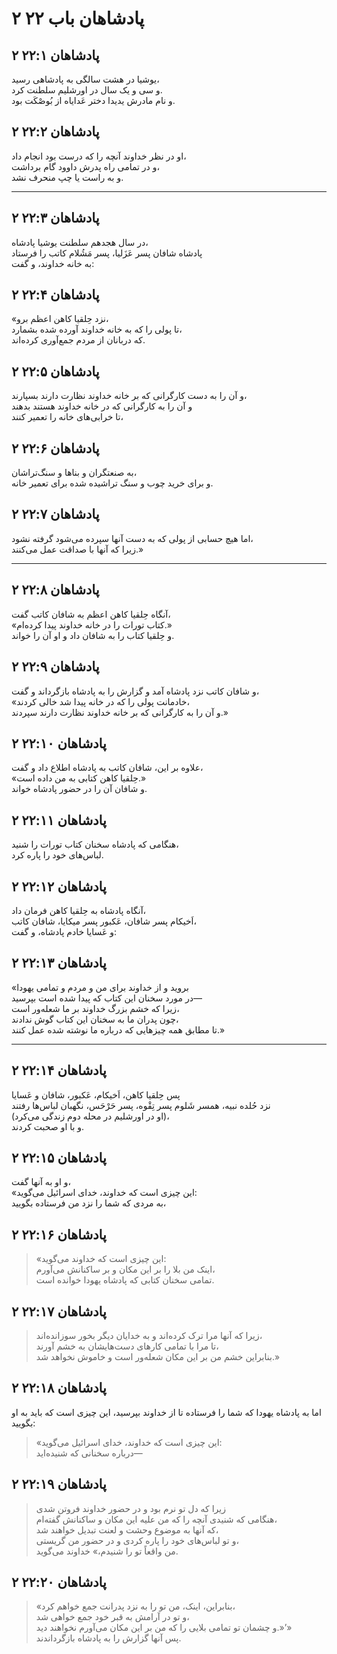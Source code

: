 # ۲ پادشاهان باب ۲۲

## ۲ پادشاهان ۲۲:۱

یوشیا در هشت سالگی به پادشاهی رسید،  
و سی و یک سال در اورشلیم سلطنت کرد.  
و نام مادرش یدیدا دختر عَدایاه از بُوصْکَت بود.

## ۲ پادشاهان ۲۲:۲

او در نظر خداوند آنچه را که درست بود انجام داد،  
و در تمامی راه پدرش داوود گام برداشت،  
و به راست یا چپ منحرف نشد.

---

## ۲ پادشاهان ۲۲:۳

در سال هجدهم سلطنت یوشیا پادشاه،  
پادشاه شافان پسر عَزَلیا، پسر مَشُلام کاتب را فرستاد  
به خانه خداوند، و گفت:

## ۲ پادشاهان ۲۲:۴

«نزد حِلقیا کاهن اعظم برو،  
تا پولی را که به خانه خداوند آورده شده بشمارد،  
که دربانان از مردم جمع‌آوری کرده‌اند.

## ۲ پادشاهان ۲۲:۵

و آن را به دست کارگرانی که بر خانه خداوند نظارت دارند بسپارند،  
و آن را به کارگرانی که در خانه خداوند هستند بدهند  
تا خرابی‌های خانه را تعمیر کنند،

## ۲ پادشاهان ۲۲:۶

به صنعتگران و بناها و سنگ‌تراشان،  
و برای خرید چوب و سنگ تراشیده شده برای تعمیر خانه.

## ۲ پادشاهان ۲۲:۷

اما هیچ حسابی از پولی که به دست آنها سپرده می‌شود گرفته نشود،  
زیرا که آنها با صداقت عمل می‌کنند.»

---

## ۲ پادشاهان ۲۲:۸

آنگاه حِلقیا کاهن اعظم به شافان کاتب گفت،  
«کتاب تورات را در خانه خداوند پیدا کرده‌ام.»  
و حِلقیا کتاب را به شافان داد و او آن را خواند.

## ۲ پادشاهان ۲۲:۹

و شافان کاتب نزد پادشاه آمد و گزارش را به پادشاه بازگرداند و گفت،  
«خادمانت پولی را که در خانه پیدا شد خالی کردند،  
و آن را به کارگرانی که بر خانه خداوند نظارت دارند سپردند.»

## ۲ پادشاهان ۲۲:۱۰

علاوه بر این، شافان کاتب به پادشاه اطلاع داد و گفت،  
«حِلقیا کاهن کتابی به من داده است.»  
و شافان آن را در حضور پادشاه خواند.

## ۲ پادشاهان ۲۲:۱۱

هنگامی که پادشاه سخنان کتاب تورات را شنید،  
لباس‌های خود را پاره کرد.

## ۲ پادشاهان ۲۲:۱۲

آنگاه پادشاه به حِلقیا کاهن فرمان داد،  
اَخیکام پسر شافان، عَکبور پسر میکایا، شافان کاتب،  
و عَسایا خادم پادشاه، و گفت:

## ۲ پادشاهان ۲۲:۱۳

«بروید و از خداوند برای من و مردم و تمامی یهودا  
در مورد سخنان این کتاب که پیدا شده است بپرسید—  
زیرا که خشم بزرگ خداوند بر ما شعله‌ور است،  
چون پدران ما به سخنان این کتاب گوش ندادند،  
تا مطابق همه چیزهایی که درباره ما نوشته شده عمل کنند.»

---

## ۲ پادشاهان ۲۲:۱۴

پس حِلقیا کاهن، اَخیکام، عَکبور، شافان و عَسایا  
نزد حُلده نبیه، همسر شَلوم پسر تِقْوه، پسر حَرْحَس، نگهبان لباس‌ها رفتند  
(او در اورشلیم در محله دوم زندگی می‌کرد)،  
و با او صحبت کردند.

## ۲ پادشاهان ۲۲:۱۵

و او به آنها گفت،  
«این چیزی است که خداوند، خدای اسرائیل می‌گوید:  
به مردی که شما را نزد من فرستاده بگویید،

## ۲ پادشاهان ۲۲:۱۶

> «این چیزی است که خداوند می‌گوید:  
> اینک من بلا را بر این مکان و بر ساکنانش می‌آورم،  
> تمامی سخنان کتابی که پادشاه یهودا خوانده است.

## ۲ پادشاهان ۲۲:۱۷

> زیرا که آنها مرا ترک کرده‌اند و به خدایان دیگر بخور سوزانده‌اند،  
> تا مرا با تمامی کارهای دست‌هایشان به خشم آورند،  
> بنابراین خشم من بر این مکان شعله‌ور است و خاموش نخواهد شد.»

## ۲ پادشاهان ۲۲:۱۸

اما به پادشاه یهودا که شما را فرستاده تا از خداوند بپرسید، این چیزی است که باید به او بگویید:

> «این چیزی است که خداوند، خدای اسرائیل می‌گوید:  
> درباره سخنانی که شنیده‌اید—

## ۲ پادشاهان ۲۲:۱۹

> زیرا که دل تو نرم بود و در حضور خداوند فروتن شدی  
> هنگامی که شنیدی آنچه را که من علیه این مکان و ساکنانش گفته‌ام،  
> که آنها به موضوع وحشت و لعنت تبدیل خواهند شد،  
> و تو لباس‌های خود را پاره کردی و در حضور من گریستی،  
> من واقعاً تو را شنیدم،» خداوند می‌گوید.

## ۲ پادشاهان ۲۲:۲۰

> «بنابراین، اینک، من تو را به نزد پدرانت جمع خواهم کرد،  
> و تو در آرامش به قبر خود جمع خواهی شد،  
> و چشمان تو تمامی بلایی را که من بر این مکان می‌آورم نخواهند دید.»’»  
> پس آنها گزارش را به پادشاه بازگرداندند.
